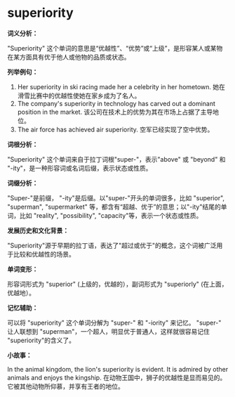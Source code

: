 # superiority

**词义分析：**

  

"Superiority" 这个单词的意思是“优越性”、“优势”或“上级”，是形容某人或某物在某方面具有优于他人或他物的品质或状态。

  

**列举例句：**

  

1.  Her superiority in ski racing made her a celebrity in her hometown. 她在滑雪比赛中的优越性使她在家乡成为了名人。
2.  The company's superiority in technology has carved out a dominant position in the market. 该公司在技术上的优势为其在市场上占据了主导地位。
3.  The air force has achieved air superiority. 空军已经实现了空中优势。

  

**词根分析：**

  

"Superiority" 这个单词来自于拉丁词根"super-"，表示"above" 或 "beyond" 和 "-ity"，是一种形容词或名词后缀，表示状态或性质。

  

**词缀分析：**

  

"Super-"是前缀， "-ity"是后缀。以"super-"开头的单词很多，比如 "superior", "superman", "supermarket" 等，都含有“超越、优于”的意思；以"-ity"结尾的单词，比如 "reality", "possibility", "capacity"等，表示一个状态或性质。

  

**发展历史和文化背景：**

  

"Superiority"源于早期的拉丁语，表达了"超过或优于"的概念，这个词被广泛用于比较和优越性的场景。

  

**单词变形：**

  

形容词形式为 "superior" (上级的，优越的），副词形式为 "superiorly" (在上面，优越地）。

  

**记忆辅助：**

  

可以将 "superiority" 这个单词分解为 "super-" 和 "-iority" 来记忆。 "super-" 让人联想到 "superman"，一个超人，明显优于普通人，这样就很容易记住 "superiority"的含义了。

  

**小故事：**

  

In the animal kingdom, the lion's superiority is evident. It is admired by other animals and enjoys the kingship. 在动物王国中，狮子的优越性是显而易见的。它被其他动物所仰慕，并享有王者的地位。
